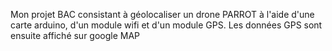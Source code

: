 Mon projet BAC consistant à géolocaliser un drone PARROT à l'aide d'une carte arduino, d'un module wifi et d'un module GPS. Les données GPS sont ensuite affiché sur google MAP